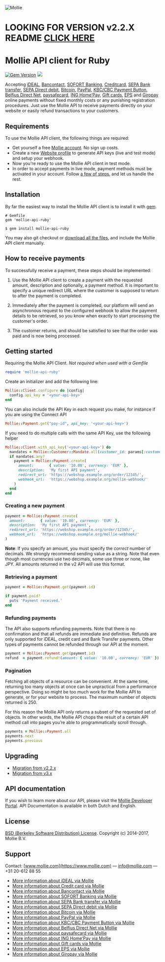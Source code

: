 ![Mollie](https://www.mollie.nl/files/Mollie-Logo-Style-Small.png)

# LOOKING FOR VERSION v2.2.X README [CLICK HERE](https://github.com/mollie/mollie-api-ruby/tree/2.2.x) #

# Mollie API client for Ruby #

[![Gem Version](https://badge.fury.io/rb/mollie-api-ruby.svg)](https://badge.fury.io/rb/mollie-api-ruby)
[![](https://travis-ci.org/mollie/mollie-api-ruby.png)](https://travis-ci.org/mollie/mollie-api-ruby)

Accepting [iDEAL](https://www.mollie.com/en/payments/ideal), [Bancontact](https://www.mollie.com/en/payments/bancontact), [SOFORT Banking](https://www.mollie.com/en/payments/sofort), [Creditcard](https://www.mollie.com/en/payments/credit-card), [SEPA Bank transfer](https://www.mollie.com/en/payments/bank-transfer), [SEPA Direct debit](https://www.mollie.com/en/payments/direct-debit), [Bitcoin](https://www.mollie.com/en/payments/bitcoin), [PayPal](https://www.mollie.com/en/payments/paypal), [KBC/CBC Payment Button](https://www.mollie.com/en/payments/kbc-cbc), [Belfius Direct Net](https://www.mollie.com/en/payments/belfius), [paysafecard](https://www.mollie.com/en/payments/paysafecard), [ING Home’Pay](https://www.mollie.com/en/payments/ing-homepay), [Gift cards](https://www.mollie.com/en/payments/gift-cards), [EPS](https://www.mollie.com/en/payments/eps) and [Giropay](https://www.mollie.com/en/payments/giropay) online payments without fixed monthly costs or any punishing registration procedures. Just use the Mollie API to receive payments directly on your website or easily refund transactions to your customers.

## Requirements ##
To use the Mollie API client, the following things are required:

+ Get yourself a free [Mollie account](https://www.mollie.nl/aanmelden). No sign up costs.
+ Create a new [Website profile](https://www.mollie.nl/beheer/account/profielen/) to generate API keys (live and test mode) and setup your webhook.
+ Now you're ready to use the Mollie API client in test mode.
+ In order to accept payments in live mode, payment methods must be activated in your account. Follow [a few of steps](https://www.mollie.nl/beheer/diensten), and let us handle the rest.

## Installation ##

By far the easiest way to install the Mollie API client is to install it with [gem](http://rubygems.org/).

```
# Gemfile
gem 'mollie-api-ruby'

$ gem install mollie-api-ruby
```

You may also git checkout or [download all the files](https://github.com/mollie/mollie-api-ruby/archive/master.zip), and include the Mollie API client manually.

## How to receive payments ##

To successfully receive a payment, these steps should be implemented:

1. Use the Mollie API client to create a payment with the requested amount, description and optionally, a payment method. It is important to specify a unique redirect URL where the customer is supposed to return to after the payment is completed.

2. Immediately after the payment is completed, our platform will send an asynchronous request to the configured webhook to allow the payment details to be retrieved, so you know when exactly to start processing the customer's order.

3. The customer returns, and should be satisfied to see that the order was paid and is now being processed.

## Getting started ##

Requiring the Mollie API Client. *Not required when used with a Gemfile*

```ruby
require 'mollie-api-ruby'
```

Create an initializer and add the following line:

```ruby
Mollie::Client.configure do |config|
  config.api_key = '<your-api-key>'
end
```

You can also include the API Key in each request you make, for instance if you are using the Connect API

```ruby
Mollie::Payment.get("pay-id", api_key: '<your-api-key>')
```

If you need to do multiple calls with the same API Key, use the following helper

```ruby
Mollie::Client.with_api_key('<your-api-key>') do
  mandates = Mollie::Customer::Mandate.all(customer_id: params[:customer_id])
  if mandates.any?
    payment = Mollie::Payment.create(
      amount:       { value: '10.00', currency: 'EUR' },
      description:  'My first API payment',
      redirect_url: 'https://webshop.example.org/order/12345/',
      webhook_url:  'https://webshop.example.org/mollie-webhook/'
    )
  end
end
```

### Creating a new payment

```ruby
payment = Mollie::Payment.create(
  amount:       { value: '10.00', currency: 'EUR' },
  description:  'My first API payment',
  redirect_url: 'https://webshop.example.org/order/12345/',
  webhook_url:  'https://webshop.example.org/mollie-webhook/'
)
```

**Note**: If you specify an amount, you must specify the *correct* number of decimals.
We strongly recommend sending value as a string. Note that even though most currencies
use two decimals, some use three or none, like JPY. All amounts returned in the v2
API will use this format.

### Retrieving a payment

```ruby
payment = Mollie::Payment.get(payment.id)

if payment.paid?
  puts 'Payment received.'
end
```

### Refunding payments

The API also supports refunding payments. Note that there is no confirmation and that all refunds are immediate and
definitive. Refunds are only supported for iDEAL, credit card and Bank Transfer payments. Other types of payments cannot
be refunded through our API at the moment.

```ruby
payment = Mollie::Payment.get(payment.id)
refund  = payment.refund!(amount: { value: '10.00', currency: 'EUR' })
```

### Pagination

Fetching all objects of a resource can be convenient. At the same time,
returning too many objects at once can be unpractical from a performance
perspective. Doing so might be too much work for the Mollie API to generate, or
for your website to process. The maximum number of objects returned is 250.

For this reason the Mollie API only returns a subset of the requested set of
objects. In other words, the Mollie API chops the result of a certain API method
call into pages you’re able to programmatically scroll through.

```ruby
payments = Mollie::Payment.all
payments.next
payments.previous
```

## Upgrading

* [Migration from v2.2.x](docs/migration_v2_2_x.md)
* [Migration from v3.x](docs/migration_v3_x.md)

## API documentation ##

If you wish to learn more about our API, please visit the [Mollie Developer Portal](https://www.mollie.com/developer/). API Documentation is available in both Dutch and English.

## License ##
[BSD (Berkeley Software Distribution) License](https://opensource.org/licenses/bsd-license.php).
Copyright (c) 2014-2017, Mollie B.V.

## Support ##
Contact: [www.mollie.com](https://www.mollie.com) — info@mollie.com — +31 20-612 88 55

+ [More information about iDEAL via Mollie](https://www.mollie.com/en/payments/ideal/)
+ [More information about Credit card via Mollie](https://www.mollie.com/en/payments/credit-card/)
+ [More information about Bancontact via Mollie](https://www.mollie.com/en/payments/bancontact/)
+ [More information about SOFORT Banking via Mollie](https://www.mollie.com/en/payments/sofort/)
+ [More information about SEPA Bank transfer via Mollie](https://www.mollie.com/en/payments/bank-transfer/)
+ [More information about SEPA Direct debit via Mollie](https://www.mollie.com/en/payments/direct-debit/)
+ [More information about Bitcoin via Mollie](https://www.mollie.com/en/payments/bitcoin/)
+ [More information about PayPal via Mollie](https://www.mollie.com/en/payments/paypal/)
+ [More information about KBC/CBC Payment Button via Mollie](https://www.mollie.com/en/payments/kbc-cbc/)
+ [More information about Belfius Direct Net via Mollie](https://www.mollie.com/en/payments/belfius)
+ [More information about paysafecard via Mollie](https://www.mollie.com/en/payments/paysafecard/)
+ [More information about ING Home’Pay via Mollie](https://www.mollie.com/en/payments/ing-homepay/)
+ [More information about Gift cards via Mollie](https://www.mollie.com/en/payments/gift-cards)
+ [More information about EPS via Mollie](https://www.mollie.com/en/payments/eps)
+ [More information about Giropay via Mollie](https://www.mollie.com/en/payments/giropay)
